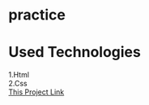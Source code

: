 # practice
# Used Technologies
1.Html \
2.Css \
[This Project Link](https://shuknorris.github.io/practice/)
